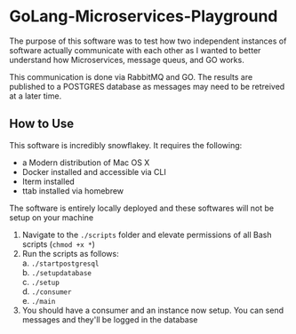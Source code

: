 # GoLang-Microservices-Playground
The purpose of this software was to test how two independent instances of software actually communicate with each other as I wanted
to better understand how Microservices, message queus, and GO works. 

This communication is done via RabbitMQ and GO. The results are published to a POSTGRES database as messages may need to be retreived at a later time.

## How to Use
This software is incredibly snowflakey. It requires the following:
- a Modern distribution of Mac OS X
- Docker installed and accessible via CLI
- Iterm installed
- ttab installed via homebrew

The software is entirely locally deployed and these softwares will not be setup on your machine

1. Navigate to the `./scripts` folder and elevate permissions of all Bash scripts (`chmod +x *`)  
2. Run the scripts as follows:  
  a. `./startpostgresql`  
  b. `./setupdatabase`  
  c. `./setup`  
  d. `./consumer`  
  e. `./main`  
3. You should have a consumer and an instance now setup. You can send messages and they'll be logged in the database
